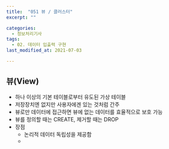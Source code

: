 ```yaml
---
title:  "051 뷰 / 클러스터"
excerpt: ""

categories:
  - 정보처리기사
tags:
  - 02. 데이터 입출력 구현
last_modified_at: 2021-07-03

---
```








## 뷰(View)

+ 하나 이상의 기본 테이블로부터 유도된 가상 테이블
+ 저장장치엔 없지만 사용자에겐 있는 것처럼 간주
+ 뷰로만 데이터에 접근하면 뷰에 없는 데이터를 효율적으로 보호 가능
+ 뷰를 정의할 때는 CREATE, 제거할 때는 DROP
+ 장점
  + 논리적 데이터 독립성을 제공함
  + 
